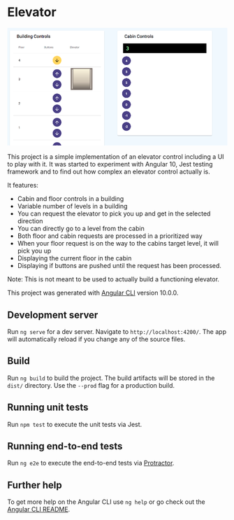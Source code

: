 # Elevator

![Elevator Screenshot](./images/elevator-ui-screenshot.png "This is a screenshot of the elevator UI")

This project is a simple implementation of an elevator control including a UI to play with it.
It was started to experiment with Angular 10, Jest testing framework and to find out how complex an elevator control actually is.

It features:

- Cabin and floor controls in a building
- Variable number of levels in a building
- You can request the elevator to pick you up and get in the selected direction
- You can directly go to a level from the cabin
- Both floor and cabin requests are processed in a prioritized way
- When your floor request is on the way to the cabins target level, it will pick you up
- Displaying the current floor in the cabin
- Displaying if buttons are pushed until the request has been processed.

Note: This is not meant to be used to actually build a functioning elevator.

This project was generated with [Angular CLI](https://github.com/angular/angular-cli) version 10.0.0.

## Development server

Run `ng serve` for a dev server. Navigate to `http://localhost:4200/`. The app will automatically reload if you change any of the source files.

## Build

Run `ng build` to build the project. The build artifacts will be stored in the `dist/` directory. Use the `--prod` flag for a production build.

## Running unit tests

Run `npm test` to execute the unit tests via Jest.

## Running end-to-end tests

Run `ng e2e` to execute the end-to-end tests via [Protractor](http://www.protractortest.org/).

## Further help

To get more help on the Angular CLI use `ng help` or go check out the [Angular CLI README](https://github.com/angular/angular-cli/blob/master/README.md).
